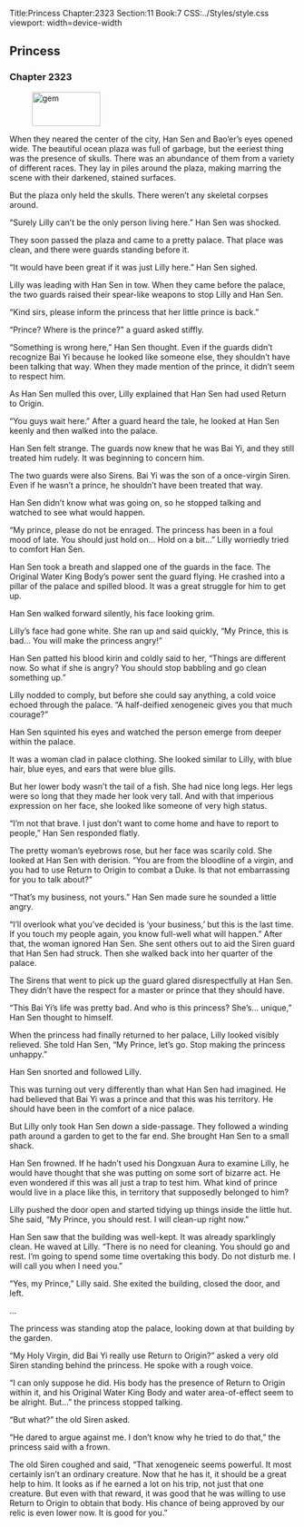 Title:Princess 
Chapter:2323 
Section:11 
Book:7 
CSS:../Styles/style.css 
viewport: width=device-width
  
## Princess
### Chapter 2323 
<figure>
	<img src="../Images/gem.gif" alt="gem" id="gem" width="120" height="60" />
</figure>
  

  
  When they neared the center of the city, Han Sen and Bao’er’s eyes opened wide. The beautiful ocean plaza was full of garbage, but the eeriest thing was the presence of skulls. There was an abundance of them from a variety of different races. They lay in piles around the plaza, making marring the scene with their darkened, stained surfaces.

But the plaza only held the skulls. There weren’t any skeletal corpses around.

“Surely Lilly can’t be the only person living here.” Han Sen was shocked.

They soon passed the plaza and came to a pretty palace. That place was clean, and there were guards standing before it.

“It would have been great if it was just Lilly here.” Han Sen sighed.

Lilly was leading with Han Sen in tow. When they came before the palace, the two guards raised their spear-like weapons to stop Lilly and Han Sen.

“Kind sirs, please inform the princess that her little prince is back.”

“Prince? Where is the prince?” a guard asked stiffly.

“Something is wrong here,” Han Sen thought. Even if the guards didn’t recognize Bai Yi because he looked like someone else, they shouldn’t have been talking that way. When they made mention of the prince, it didn’t seem to respect him.

As Han Sen mulled this over, Lilly explained that Han Sen had used Return to Origin.

“You guys wait here.” After a guard heard the tale, he looked at Han Sen keenly and then walked into the palace.

Han Sen felt strange. The guards now knew that he was Bai Yi, and they still treated him rudely. It was beginning to concern him.

The two guards were also Sirens. Bai Yi was the son of a once-virgin Siren. Even if he wasn’t a prince, he shouldn’t have been treated that way.

Han Sen didn’t know what was going on, so he stopped talking and watched to see what would happen.

“My prince, please do not be enraged. The princess has been in a foul mood of late. You should just hold on… Hold on a bit…” Lilly worriedly tried to comfort Han Sen.

Han Sen took a breath and slapped one of the guards in the face. The Original Water King Body’s power sent the guard flying. He crashed into a pillar of the palace and spilled blood. It was a great struggle for him to get up.

Han Sen walked forward silently, his face looking grim.

Lilly’s face had gone white. She ran up and said quickly, “My Prince, this is bad… You will make the princess angry!”

Han Sen patted his blood kirin and coldly said to her, “Things are different now. So what if she is angry? You should stop babbling and go clean something up.”

Lilly nodded to comply, but before she could say anything, a cold voice echoed through the palace. “A half-deified xenogeneic gives you that much courage?”

Han Sen squinted his eyes and watched the person emerge from deeper within the palace.

It was a woman clad in palace clothing. She looked similar to Lilly, with blue hair, blue eyes, and ears that were blue gills.

But her lower body wasn’t the tail of a fish. She had nice long legs. Her legs were so long that they made her look very tall. And with that imperious expression on her face, she looked like someone of very high status.

“I’m not that brave. I just don’t want to come home and have to report to people,” Han Sen responded flatly.

The pretty woman’s eyebrows rose, but her face was scarily cold. She looked at Han Sen with derision. “You are from the bloodline of a virgin, and you had to use Return to Origin to combat a Duke. Is that not embarrassing for you to talk about?”

“That’s my business, not yours.” Han Sen made sure he sounded a little angry.

“I’ll overlook what you’ve decided is ‘your business,’ but this is the last time. If you touch my people again, you know full-well what will happen.” After that, the woman ignored Han Sen. She sent others out to aid the Siren guard that Han Sen had struck. Then she walked back into her quarter of the palace.

The Sirens that went to pick up the guard glared disrespectfully at Han Sen. They didn’t have the respect for a master or prince that they should have.

“This Bai Yi’s life was pretty bad. And who is this princess? She’s… unique,” Han Sen thought to himself.

When the princess had finally returned to her palace, Lilly looked visibly relieved. She told Han Sen, “My Prince, let’s go. Stop making the princess unhappy.”

Han Sen snorted and followed Lilly.

This was turning out very differently than what Han Sen had imagined. He had believed that Bai Yi was a prince and that this was his territory. He should have been in the comfort of a nice palace.

But Lilly only took Han Sen down a side-passage. They followed a winding path around a garden to get to the far end. She brought Han Sen to a small shack.

Han Sen frowned. If he hadn’t used his Dongxuan Aura to examine Lilly, he would have thought that she was putting on some sort of bizarre act. He even wondered if this was all just a trap to test him. What kind of prince would live in a place like this, in territory that supposedly belonged to him?

Lilly pushed the door open and started tidying up things inside the little hut. She said, “My Prince, you should rest. I will clean-up right now.”

Han Sen saw that the building was well-kept. It was already sparklingly clean. He waved at Lilly. “There is no need for cleaning. You should go and rest. I’m going to spend some time overtaking this body. Do not disturb me. I will call you when I need you.”

“Yes, my Prince,” Lilly said. She exited the building, closed the door, and left.

…

The princess was standing atop the palace, looking down at that building by the garden.

“My Holy Virgin, did Bai Yi really use Return to Origin?” asked a very old Siren standing behind the princess. He spoke with a rough voice.

“I can only suppose he did. His body has the presence of Return to Origin within it, and his Original Water King Body and water area-of-effect seem to be alright. But…” the princess stopped talking.

“But what?” the old Siren asked.

“He dared to argue against me. I don’t know why he tried to do that,” the princess said with a frown.

The old Siren coughed and said, “That xenogeneic seems powerful. It most certainly isn’t an ordinary creature. Now that he has it, it should be a great help to him. It looks as if he earned a lot on his trip, not just that one creature. But even with that reward, it was good that he was willing to use Return to Origin to obtain that body. His chance of being approved by our relic is even lower now. It is good for you.”
